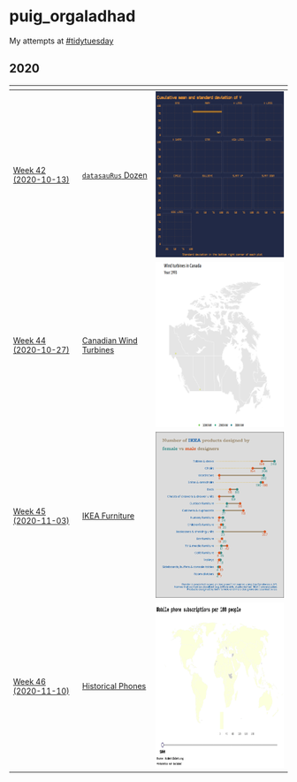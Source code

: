 # puig_orgaladhad

My attempts at [#tidytuesday](https://github.com/rfordatascience/tidytuesday)

## 2020

| <!-- --> | <!-- --> | <!-- --> |
| --- | --- | --- |
| [Week 42 (2020-10-13)](2020_42_datasaurus) | [`datasauRus` Dozen](2020_42_datasaurus) |  <a href="2020_42_datasaurus"><img src="2020_42_datasaurus/figs/animate-render-1.gif" alt="datasauRus Dozen" height="300"></a> |
| [Week 44 (2020-10-27)](2020_44_canadian_wind_turbines) | [Canadian Wind Turbines](2020_44_canadian_wind_turbines) | <a href="2020_44_canadian_wind_turbines"><img src="2020_44_canadian_wind_turbines/figs/animate-1.gif" alt="Canadian Wind Turbines" height="300"></a> |
| [Week 45 (2020-11-03)](2020_45_ikea_furniture) | [IKEA Furniture](2020_45_ikea_furniture) |  <a href="2020_45_ikea_furniture"><img src="2020_45_ikea_furniture/figs/dumbbell-1.png" alt="IKEA Furniture" height="300"></a> |
| [Week 46 (2020-11-10)](2020_46_historical_phones) | [Historical Phones](2020_46_historical_phones) |  <a href="2020_46_historical_phones"><img src="2020_46_historical_phones/figs/world-mobile-animation-1.gif" alt="Historical Phones" height="300"></a> |
